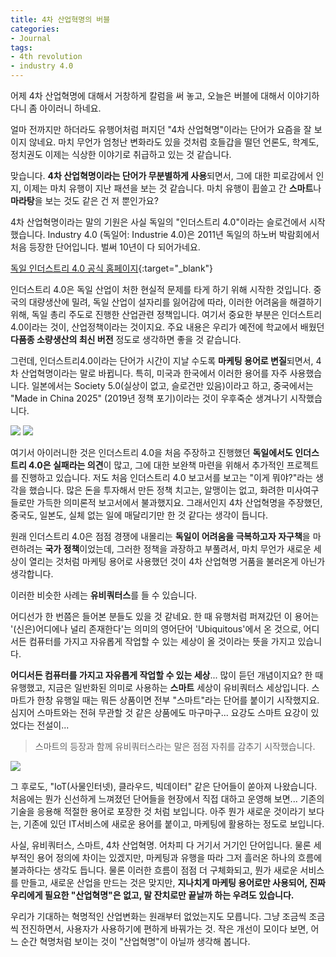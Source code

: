 ```yaml
---
title: 4차 산업혁명의 버블
categories:
- Journal
tags:
- 4th revolution
- industry 4.0
---
```


어제 4차 산업혁명에 대해서 거창하게 칼럼을 써 놓고, 오늘은 버블에 대해서 이야기하다니 좀 아이러니 하네요.

얼마 전까지만 하더라도 유행어처럼 퍼지던 "4차 산업혁명"이라는 단어가 요즘을 잘 보이지 않네요. 마치 무언가 엄청난 변화라도 있을 것처럼 호들갑을 떨던 언론도, 학계도, 정치권도 이제는 식상한 이야기로 취급하고 있는 것 같습니다.

맞습니다. **4차 산업혁명이라는 단어가 무분별하게 사용**되면서, 그에 대한 피로감에서 인지, 이제는 마치 유행이 지난 패션을 보는 것 같습니다. 마치 유행이 휩쓸고 간 **스마트**나 **마라탕**을 보는 것도 같은 건 저 뿐인가요?

4차 산업혁명이라는 말의 기원은 사실 독일의 "인더스트리 4.0"이라는 슬로건에서 시작했습니다. Industry 4.0 (독일어: Industrie 4.0)은 2011년 독일의 하노버 박람회에서 처음 등장한 단어입니다. 벌써 10년이 다 되어가네요.

[독일 인더스트리 4.0 공식 홈페이지](https://www.plattform-i40.de/PI40/Navigation/DE/Home/home.html){:target="_blank"}

인더스트리 4.0은 독일 산업이 처한 현실적 문제를 타게 하기 위해 시작한 것입니다. 중국의 대량생산에 밀려, 독일 산업이 설자리를 잃어감에 따라, 이러한 어려움을 해결하기 위해, 독일 총리 주도로 진행한 산업관련 정책입니다. 여기서 중요한 부분은 인더스트리 4.0이라는 것이, 산업정책이라는 것이지요. 주요 내용은 우리가 예전에 학교에서 배웠던 **다품종 소량생산의 최신 버전** 정도로 생각하면 좋을 것 같습니다.

그런데, 인더스트리4.0이라는 단어가 시간이 지날 수도록 **마케팅 용어로 변질**되면서, 4차 산업혁명이라는 말로 바뀝니다. 특히, 미국과 한국에서 이러한 용어를 자주 사용했습니다. 일본에서는 Society 5.0(실상이 없고, 슬로건만 있음)이라고 하고, 중국에서는 "Made in China 2025" (2019년 정책 포기)이라는 것이 우후죽순 생겨나기 시작했습니다.

![](https://40uu5c99f3a2ja7s7miveqgqu-wpengine.netdna-ssl.com/wp-content/uploads/2017/03/The-evolutionary-aspect-of-the-Society-5.0-concept-as-introduced-in-the-5th-Science-and-Technology-Basic-Plan-of-Japan-source-Keidanren-paper.gif)
![](https://lh3.googleusercontent.com/proxy/hxCBD1-OtUGhGMJdb3_Z_UdFkOtuOZ_APIbaG6kZKyn2b2_UovVL-eUTd70I5DfsQ4LnfJt1dNipNB-E5_sMCv8GQs-ArViejppe5yK7Ahfk0XISO7b5IVIrdgh-1jiJjLDRxu8jGg)


여기서 아이러니한 것은 인더스트리 4.0을 처음 주장하고 진행했던 **독일에서도 인더스트리 4.0은 실패라는 의견**이 많고, 그에 대한 보완책 마련을 위해서 추가적인 프로젝트를 진행하고 있습니다. 저도 처음 인더스트리 4.0 보고서를 보고는 "이게 뭐야?"라는 생각을 했습니다. 많은 돈을 투자해서 만든 정책 치고는, 알맹이는 없고, 화려한 미사여구들로만 가득한 의미론적 보고서에서 불과했지요. 그래서인지 4차 산업혁명을 주장했던, 중국도, 일본도, 실체 없는 일에 매달리기만 한 것 같다는 생각이 듭니다.

원래 인더스트리 4.0은 점점 경쟁에 내몰리는 **독일이 어려움을 극복하고자 자구책**을 마련하려는 **국가 정책**이었는데, 그러한 정책을 과장하고 부풀려서, 마치 무언가 새로운 세상이 열리는 것처럼 마케팅 용어로 사용했던 것이 4차 산업혁명 거품을 불러온게 아닌가 생각합니다.

이러한 비슷한 사례는 **유비쿼터스**를 들 수 있습니다.

어디선가 한 번쯤은 들어본 분들도 있을 것 같네요. 한 때 유행처럼 퍼져갔던 이 용어는 '(신은)어디에나 널리 존재한다'는 의미의 영어단어 'Ubiquitous'에서 온 것으로, 어디서든 컴퓨터를 가지고 자유롭게 작업할 수 있는 세상이 올 것이라는 뜻을 가지고 있습니다.

**어디서든 컴퓨터를 가지고 자유롭게 작업할 수 있는 세상**... 많이 듣던 개념이지요? 한 때 유행했고, 지금은 일반화된 의미로 사용하는 **스마트** 세상이 유비쿼터스 세상입니다. 스마트가 한창 유행일 때는 뭐든 상품이면 전부 "스마트"라는 단어를 붙이기 시작했지요. 심지어 스마트와는 전혀 무관할 것 같은 상품에도 마구마구... 요강도 스마트 요강이 있었다는 전설이...


>스마트의 등장과 함께 유비쿼터스라는 말은 점점 자취를 감추기 시작했습니다.

![](https://img1.daumcdn.net/thumb/R800x0/?scode=mtistory2&fname=https%3A%2F%2Ft1.daumcdn.net%2Fcfile%2Ftistory%2F0223204751868F2427)

그 후로도, "IoT(사물인터넷), 클라우드, 빅데이터" 같은 단어들이 쏟아져 나왔습니다. 처음에는 뭔가 신선하게 느껴졌던 단어들을 현장에서 직접 대하고 운영해 보면... 기존의 기술을 응용해 적절한 용어로 포장한 것 처럼 보입니다. 아주 뭔가 새로운 것이라기 보다는, 기존에 있던 IT서비스에 새로운 용어를 붙이고, 마케팅에 활용하는 정도로 보입니다.

사실, 유비쿼터스, 스마트, 4차 산업혁명. 어차피 다 거기서 거기인 단어입니다. 물론 세부적인 용어 정의에 차이는 있겠지만, 마케팅과 유행을 따라 그저 흘러온 하나의 흐름에 불과하다는 생각도 듭니다. 물론 이러한 흐름이 점점 더 구체화되고, 뭔가 새로운 서비스를 만들고, 새로운 산업을 만드는 것은 맞지만, **지나치게 마케팅 용어로만 사용되어, 진짜 우리에게 필요한 "산업혁명"은 없고, 말 잔치로만 끝날까 하는 우려도 있습니다.**

우리가 기대하는 혁명적인 산업변화는 원래부터 없었는지도 모릅니다. 그냥 조금씩 조금씩 전진하면서, 사용자가 사용하기에 편하게 바꿔가는 것. 작은 개선이 모이다 보면, 어느 순간 혁명처럼 보이는 것이 "산업혁명"이 아닐까 생각해 봅니다.
